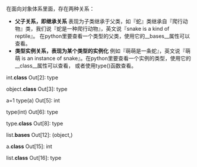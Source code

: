 在面向对象体系里面，存在两种关系：
- **父子关系，即继承关系**
  表现为子类继承于父类，如『蛇』类继承自『爬行动物』类，我们说『蛇是一种爬行动物』，英文说『snake is a kind of reptile』。
  在python里要查看一个类型的父类，使用它的__bases__属性可以查看。
- **类型实例关系，表现为某个类型的实例化**
  例如『萌萌是一条蛇』，英文说『萌萌 is an instance of snake』。在python里要查看一个实例的类型，使用它的__class__属性可以查看，
  或者使用type()函数查看。

int.__class__
Out[2]: type

object.__class__
Out[3]: type

a=1
type(a)
Out[5]: int

type(int)
Out[6]: type

type.__class__
Out[8]: type

list.__bases__
Out[12]: (object,)

a.__class__
Out[15]: int

list.__class__
Out[16]: type

